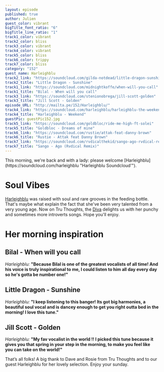 ```yaml
---
layout: episode
published: true
author: Julien
guest_color: vibrant
bigTitle_font_ratio: "6"
bigTitle_line_ratio: "1"
track1_color: vibrant
track2_color: bliss
track3_color: vibrant
track4_color: vibrant
track5_color: bliss
track6_color: trippy
track7_color: bliss
category: "152"
guest_name: Harleighblu
track2_link: "https://soundcloud.com/gilda-notdead/little-dragon-sunshine"
track2_title: "Little Dragon - Sunshine"
track1_link: "https://soundcloud.com/midnightkoffe/when-will-you-call"
track1_title: "Bilal - When will you call"
track3_link: "https://soundcloud.com/stenionobrega/jill-scott-golden"
track3_title: "Jill Scott - Golden"
episode_URL: "http://mailta.pe/152/Harleighblu/"
track4_link: "https://soundcloud.com/harleighblu/harleighblu-the-weekend-prod"
track4_title: "Harleighblu - Weekend"
guestPic: guestPic152.jpg
track5_link: "https://soundcloud.com/goldbloc/ride-me-high-ft-solei"
track5_title: "Goldbloc - Dreams of mine"
track6_link: "https://soundcloud.com/rustie/attak-feat-danny-brown"
track6_title: "Rustie - Attak feat Danny Brown"
track7_link: "https://soundcloud.com/rvdicalthekid/sango-ago-rvdical-remix-1"
track7_title: "Sango - Ago (Rvdical Remix)"
---
```


<p id="introduction">
This morning, we're back and with a lady: please welcome [Harleighblu](https://soundcloud.com/harleighblu "Harleighblu Soundcloud'").</p>
 
# Soul Vibes
 
[Harleighblu](https://www.facebook.com/HarleighbluOfficial "Harleighblu Facebook'") was raised with soul and rare grooves in the feeding bottle. That's maybe what explain the fact that she've been very talented from a very young age. Now on Tru Thoughts, the [Diva](http://www.tru-thoughts.co.uk/artists/harleighblu "Harleighblu's Tru Thoughts Page") delights us with her punchy and sometimes more introverts songs. Hope you'll enjoy.
 
# Her morning inspiration
 
## Bilal - When will you call
_Harleighblu:_ **"**Because Bilal is one of the greatest vocalists of all time! And his voice is truly inspirational to me, I could listen to him all day every day so he's gotta be number one!**"**
 
## Little Dragon - Sunshine
_Harleighblu:_ **"**I keep listening to this banger! Its got big harmonies, a beautiful soul vocal and is dancey enough to get you right outta bed in the morning! I love this tune.**"**
 
## Jill Scott - Golden
_Harleighblu:_ **"**My fav vocalist in the world !! I picked this tune because it gives you that spring in your step in the morning, to make you feel like you can take on the world!**"**
 
<p id="outroduction">
That’s all folks! A big thank to Dave and Rosie from Tru Thoughts and to our guest Harleighblu for her lovely selection. Enjoy your sunday.
</p>